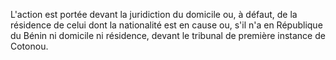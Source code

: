 L'action est portée devant la juridiction du domicile ou, à défaut, de la résidence de celui dont la nationalité est en cause ou, s'il n'a en République du Bénin ni domicile ni résidence, devant le tribunal de première instance de Cotonou.